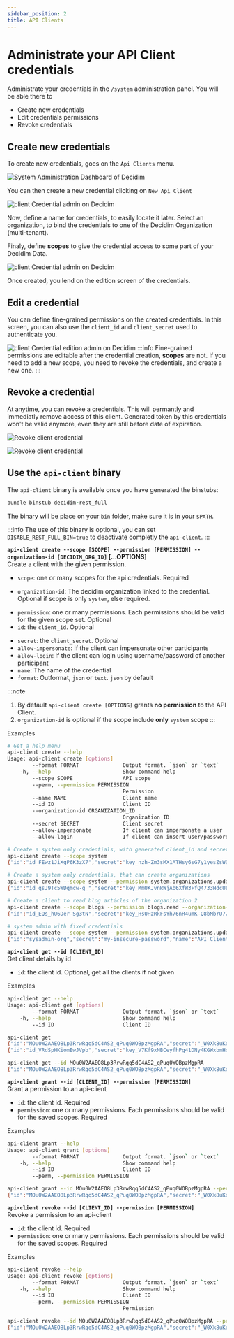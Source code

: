 ```yaml
---
sidebar_position: 2
title: API Clients
---
```


# Administrate your API Client credentials
Administrate your credentials in the `/system` administration panel. You will be able there to 
- Create new credentials
- Edit credentials permissions
- Revoke credentials

## Create new credentials

To create new credentials, goes on the `Api Clients` menu.

![System Administration Dashboard of Decidim](./client-api-admin/2024-11-19_11-38.png)


You can then create a new credential clicking on `New Api Client`

![client Credential admin on Decidim](./client-api-admin/2024-11-19_11-40.png)

Now, define a name for credentials, to easily locate it later. Select an organization, to bind the credentials to one of the Decidim Organization (multi-tenant).

Finaly, define **scopes** to give the credential access to some part of your Decidim Data. 

![client Credential admin on Decidim](./client-api-admin/2024-11-19_11-42.png)


Once created, you lend on the edition screen of the credentials. 

## Edit a credential
You can define fine-grained permissions on the created credentials. 
In this screen, you can also use the `client_id` and `client_secret` used to authenticate you. 



![client Credential edition admin on Decidim](./client-api-admin/2024-11-19_11-45.png)
:::info
Fine-grained permissions are editable after the credential creation, 
**scopes** are not. If you need to add a new scope, you need to revoke the credentials, and create a new one. 
:::

## Revoke a credential
At anytime, you can revoke a credentials. This will permantly and immediatly remove access of this client. 
Generated token by this credentials won't be valid anymore, even they are still before date of expiration. 

![Revoke client credential](./client-api-admin/2024-11-19_11-46.png)

![Revoke client credential](./client-api-admin/2024-11-19_11-47.png)

## Use the `api-client` binary 

The `api-client` binary is available once you have generated the binstubs: 
```ruby
bundle binstub decidim-rest_full
``` 
The binary will be place on your `bin` folder, make sure it is in your `$PATH`. 

:::info 
The use of this binary is optional, 
you can set `DISABLE_REST_FULL_BIN=true` to deactivate completly the `api-client`.
:::
  

**`api-client create --scope [SCOPE] --permission [PERMISSION] --organization-id [DECIDIM_ORG_ID]` [...OPTIONS]**  
Create a client with the given permission. 

* `scope`: one or many scopes for the api credentials. Required
- `organization-id`: The decidim organization linked to the credential. Optional if scope is only `system`, else required.
* `permission`: one or many permissions. Each permissions should be valid for the given scope set. Optional
* `id`: the `client_id`. Optional
- `secret`: the `client_secret`. Optional
- `allow-impersonate`: If the client can impersonate other participants
- `allow-login`: If the client can login using username/password of another participant
- `name`: The name of the credential
- `format`: Outformat, `json` or `text`. `json` by default

:::note
1. By default `api-client create [OPTIONS]` grants **no permission** to the API Client. 
2. `organization-id` is optional if the scope include **only** `system` scope
:::

Examples
```bash
# Get a help menu
api-client create --help 
Usage: api-client create [options]
        --format FORMAT              Output format. `json` or `text`
    -h, --help                       Show command help
        --scope SCOPE                API scope
        --perm, --permission PERMISSION
                                     Permission
        --name NAME                  Client name
        --id ID                      Client ID
        --organization-id ORGANIZATION_ID
                                     Organization ID
        --secret SECRET              Client secret
        --allow-impersonate          If client can impersonate a user
        --allow-login                If client can insert user/password to login
``` 
```bash
# Create a system only credentials, with generated client_id and secret and no permissions
api-client create --scope system 
{"id":"id_FEwz1JiXgP6K3zX7","secret":"key_nzh-Zm3sMX1ATHsy6sG7y1yesZsWDCsD","name":"API Client ***3zX7","scopes":["system"],"permissions":[]}
``` 
```bash
# Create a system only credentials, that can create organizations
api-client create --scope system --permission system.organizations.update
{"id":"id_qsJ9Tc5WDqmcw-g_","secret":"key_MmUKJvnRWjAb6XfW3FfQ4733HdcULr3U","name":"API Client ***w-g_","scopes":["system"],"permissions":["system.organizations.update"]}
``` 
```bash
# Create a client to read blog articles of the organization 2
api-client create --scope blogs --permission blogs.read --organization-id 2
{"id":"id_EQs_hU6Der-Sg3tN","secret":"key_HsUHzRkFsYh76nR4umK-Q8bMbrU7Z1Ns","name":"API Client ***g3tN","scopes":["blogs"],"permissions":["blogs.read"],"organization_id":2}
```
```bash
# system admin with fixed credentials
api-client create --scope system --permission system.organizations.update --permission system.organizations.read --id sysadmin-org --secret my-insecure-password
{"id":"sysadmin-org","secret":"my-insecure-password","name":"API Client ***-org","scopes":["system"],"permissions":["system.organizations.update","system.organizations.read"]}
```

**`api-client get --id [CLIENT_ID]`**  
Get client details by id

* `id`: the client id. Optional, get all the clients if not given

Examples
```bash
api-client get --help
Usage: api-client get [options]
        --format FORMAT              Output format. `json` or `text`
    -h, --help                       Show command help
        --id ID                      Client ID
```

```bash
api-client get 
{"id":"MOu0W2AAEO8Lp3RrwRqq5dC4AS2_qPuq0WOBpzMgpRA","secret":"_W0Xk8uKqTpqItPnZL7LqbffEIf-Oh8aQmd0kctwaSI","name":"Full","scopes":["system","proposals","meetings","debates","pages","blogs","oauth","public"],"permissions":[],"organization_id":2}
{"id":"id_VRdSpHKiomEwJVpb","secret":"key_V7Kf9xNBCeyfhPg41DNy4KGWxbmHdfVx","name":"API Client ***JVpb","scopes":["blogs","system"],"permissions":[],"organization_id":null}
```
```bash
api-client get --id MOu0W2AAEO8Lp3RrwRqq5dC4AS2_qPuq0WOBpzMgpRA
{"id":"MOu0W2AAEO8Lp3RrwRqq5dC4AS2_qPuq0WOBpzMgpRA","secret":"_W0Xk8uKqTpqItPnZL7LqbffEIf-Oh8aQmd0kctwaSI","name":"Full","scopes":["system","proposals","meetings","debates","pages","blogs","oauth","public"],"permissions":[],"organization_id":2}
```

**`api-client grant --id [CLIENT_ID] --permission [PERMISSION]`**  
Grant a permission to an api-client

* `id`: the client id. Required
* `permission`: one or many permissions. Each permissions should be valid for the saved scopes. Required


Examples
```bash
api-client grant --help
Usage: api-client grant [options]
        --format FORMAT              Output format. `json` or `text`
    -h, --help                       Show command help
        --id ID                      Client ID
        --perm, --permission PERMISSION
```

``` bash
api-client grant --id MOu0W2AAEO8Lp3RrwRqq5dC4AS2_qPuq0WOBpzMgpRA --permission blogs.read
{"id":"MOu0W2AAEO8Lp3RrwRqq5dC4AS2_qPuq0WOBpzMgpRA","secret":"_W0Xk8uKqTpqItPnZL7LqbffEIf-Oh8aQmd0kctwaSI","name":"Full","scopes":["system","proposals","meetings","debates","pages","blogs","oauth","public"],"permissions":["blogs.read"],"organization_id":2}
```

**`api-client revoke --id [CLIENT_ID] --permission [PERMISSION]`**  
Revoke a permission to an api-client

* `id`: the client id. Required
* `permission`: one or many permissions. Each permissions should be valid for the saved scopes. Required


Examples
```bash
api-client revoke --help
Usage: api-client revoke [options]
        --format FORMAT              Output format. `json` or `text`
    -h, --help                       Show command help
        --id ID                      Client ID
        --perm, --permission PERMISSION
                                     Permission
```

``` bash
api-client revoke --id MOu0W2AAEO8Lp3RrwRqq5dC4AS2_qPuq0WOBpzMgpRA --permission blogs.read
{"id":"MOu0W2AAEO8Lp3RrwRqq5dC4AS2_qPuq0WOBpzMgpRA","secret":"_W0Xk8uKqTpqItPnZL7LqbffEIf-Oh8aQmd0kctwaSI","name":"Full","scopes":["system","proposals","meetings","debates","pages","blogs","oauth","public"],"permissions":[],"organization_id":2}```
